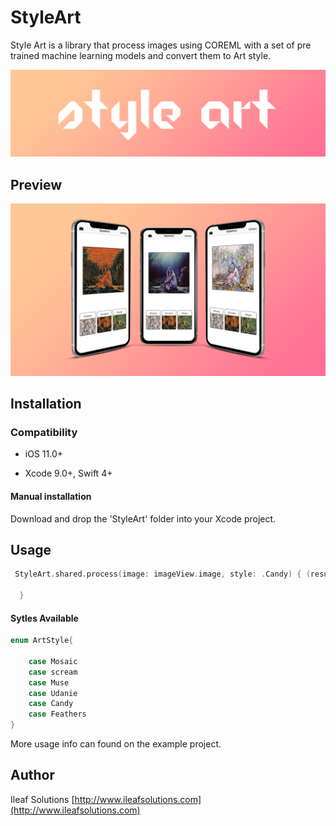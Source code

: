 # StyleArt
Style Art is a library that process images using COREML with a set of pre trained machine learning models and convert them to Art style.

<img src="./Asset/art.png?raw=true">

## Preview
<img src="./Asset/preview.png?raw=true">

## Installation

### Compatibility

-  iOS 11.0+ 

- Xcode 9.0+, Swift 4+

#### Manual installation
Download and drop the 'StyleArt' folder into your Xcode project. 

## Usage

```swift
 StyleArt.shared.process(image: imageView.image, style: .Candy) { (result) in
            
  }
```
#### Sytles Available
```swift
enum ArtStyle{
    
    case Mosaic
    case scream
    case Muse
    case Udanie
    case Candy
    case Feathers
}
```
More usage info can found on the example project.

## Author
Ileaf Solutions
 [http://www.ileafsolutions.com](http://www.ileafsolutions.com)